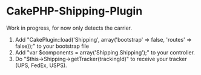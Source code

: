 CakePHP-Shipping-Plugin
=======================
Work in progress, for now only detects the carrier.

1) Add "CakePlugin::load('Shipping', array('bootstrap' => false, 'routes' => false));" to your bootstrap file
2) Add "var $components = array('Shipping.Shipping');" to your controller.
3) Do "$this->Shipping->getTracker(trackingId)" to receive your tracker (UPS, FedEx, USPS).